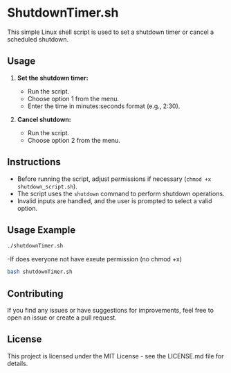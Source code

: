 # ShutdownTimer.sh

This simple Linux shell script is used to set a shutdown timer or cancel a scheduled shutdown.

## Usage

1. **Set the shutdown timer:**
   - Run the script.
   - Choose option 1 from the menu.
   - Enter the time in minutes:seconds format (e.g., 2:30).

2. **Cancel shutdown:**
   - Run the script.
   - Choose option 2 from the menu.

## Instructions

- Before running the script, adjust permissions if necessary (`chmod +x shutdown_script.sh`).
- The script uses the `shutdown` command to perform shutdown operations.
- Invalid inputs are handled, and the user is prompted to select a valid option.

## Usage Example

```bash
./shutdownTimer.sh

```
-If does everyone not have exeute permission (no chmod +x)

```bash
bash shutdownTimer.sh

```


## Contributing

If you find any issues or have suggestions for improvements, feel free to open an issue or create a pull request.

## License

This project is licensed under the MIT License - see the LICENSE.md file for details.
